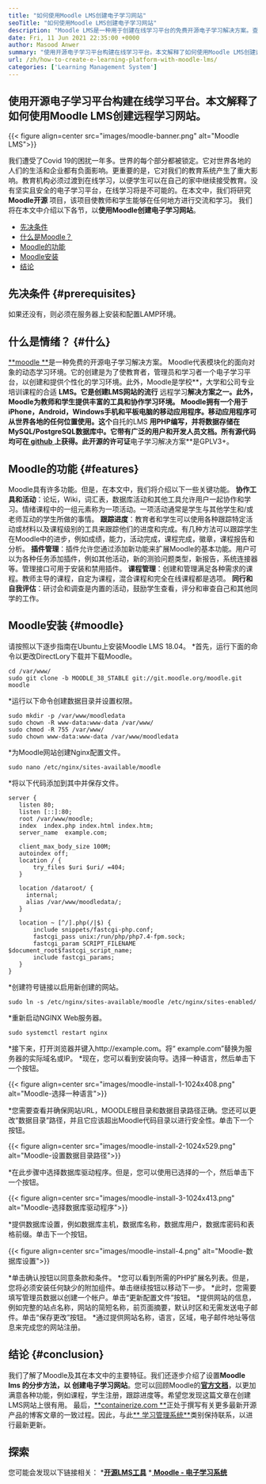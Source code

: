 ```yaml
---
title: "如何使用Moodle LMS创建电子学习网站" 
seoTitle: "如何使用Moodle LMS创建电子学习网站" 
description: "Moodle LMS是一种用于创建在线学习平台的免费开源电子学习解决方案。查看指南以熟悉它。" 
date: Fri, 11 Jun 2021 22:35:00 +0000
author: Masood Anwer
summary: "使用开源电子学习平台构建在线学习平台。本文解释了如何使用Moodle LMS创建远程学习网站。" 
url: /zh/how-to-create-e-learning-platform-with-moodle-lms/
categories: ['Learning Management System']
---
```


## 使用开源电子学习平台构建在线学习平台。本文解释了如何使用Moodle LMS创建远程学习网站。

{{< figure align=center src="images/moodle-banner.png" alt="Moodle LMS">}}

我们遭受了Covid 19的困扰一年多。世界的每个部分都被锁定。它对世界各地的人们的生活和企业都有负面影响。更重要的是，它对我们的教育系统产生了重大影响。教育机构必须过渡到在线学习，以便学生可以在自己的家中继续接受教育。没有坚实且安全的电子学习平台，在线学习将是不可能的。在本文中，我们将研究 **Moodle开源** 项目，该项目使教师和学生能够在任何地方进行交流和学习。
我们将在本文中介绍以下各节，以**使用Moodle创建电子学习网站**。
  * [先决条件][1]
  * [什么是Moodle？][2]
  * [Moodle的功能][3]
  * [Moodle安装][4]
  * [结论][5]

## 先决条件 {#prerequisites}
如果还没有，则必须在服务器上安装和配置LAMP环境。

## 什么是情绪？   {#什么}
[**moodle **][6]是一种免费的开源电子学习解决方案。 Moodle代表模块化的面向对象的动态学习环境。它的创建是为了使教育者，管理员和学习者一个电子学习平台，以创建和提供个性化的学习环境。此外，Moodle是学校**，大学和公司专业培训课程的合适 **LMS。它是创建LMS网站的流行** 远程学习**解决方案之一。此外，Moodle为教师和学生提供丰富的工具和协作学习环境。 Moodle拥有一个用于iPhone，Android，Windows手机和平板电脑的移动应用程序。移动应用程序可从世界各地的任何位置使用。这个**自托的LMS **用PHP编写，并将数据存储在MySQL/PostgreSQL数据库中。它带有广泛的用户和开发人员文档。所有源代码均可在[ **github**  ][7]上获得。此开源的许可证**电子学习解决方案**是GPLV3+。

## Moodle的功能 {#features}
Moodle具有许多功能。但是，在本文中，我们将介绍以下一些关键功能。
**协作工具和活动**：论坛，Wiki，词汇表，数​​据库活动和其他工具允许用户一起协作和学习。情绪课程中的一组元素称为一项活动。一项活动通常是学生与其他学生和/或老师互动的学生所做的事情。
**跟踪进度**：教育者和学生可以使用各种跟踪特定活动或材料以及课程级别的工具来跟踪他们的进度和完成。有几种方法可以跟踪学生在Moodle中的进步，例如成绩，能力，活动完成，课程完成，徽章，课程报告和分析。
**插件管理**：插件允许您通过添加新功能来扩展Moodle的基本功能。用户可以为各种任务添加插件，例如其他活动，新的测验问题类型，新报告，系统连接器等。管理接口可用于安装和禁用插件。
**课程管理**：创建和管理满足各种需求的课程。教师主导的课程，自定为课程，混合课程和完全在线课程都是选项。
**同行和自我评估**：研讨会和调查是内置的活动，鼓励学生查看，评分和审查自己和其他同学的工作。

## Moodle安装 {#moodle}
请按照以下逐步指南在Ubuntu上安装Moodle LMS 18.04。
  *首先，运行下面的命令以更改DirectLory下载并下载Moodle。
```
cd /var/www/
sudo git clone -b MOODLE_38_STABLE git://git.moodle.org/moodle.git moodle
```
  *运行以下命令创建数据目录并设置权限。
```
sudo mkdir -p /var/www/moodledata
sudo chown -R www-data:www-data /var/www/
sudo chmod -R 755 /var/www/
sudo chown www-data:www-data /var/www/moodledata
```
  *为Moodle网站创建Nginx配置文件。
```
sudo nano /etc/nginx/sites-available/moodle
```
  *将以下代码添加到其中并保存文件。
```
server {
   listen 80;
   listen [::]:80;
   root /var/www/moodle;
   index  index.php index.html index.htm;
   server_name  example.com;

   client_max_body_size 100M;
   autoindex off;
   location / {
       try_files $uri $uri/ =404;
   }

   location /dataroot/ {
     internal;
     alias /var/www/moodledata/;
   }

   location ~ [^/].php(/|$) {
       include snippets/fastcgi-php.conf;
       fastcgi_pass unix:/run/php/php7.4-fpm.sock;
       fastcgi_param SCRIPT_FILENAME $document_root$fastcgi_script_name;
       include fastcgi_params;
   }
}
```
  *创建符号链接以启用新创建的网站。
```
sudo ln -s /etc/nginx/sites-available/moodle /etc/nginx/sites-enabled/
```
  *重新启动NGINX Web服务器。
```
sudo systemctl restart nginx
```
  *接下来，打开浏览器并键入http://example.com。将“ example.com”替换为服务器的实际域名或IP。
  *现在，您可以看到安装向导。选择一种语言，然后单击下一个按钮。

{{< figure align=center src="images/moodle-install-1-1024x408.png" alt="Moodle-选择一种语言">}}

  *您需要查看并确保网站URL，MOODLE根目录和数据目录路径正确。您还可以更改“数据目录”路径，并且它应该超出Moodle代码目录以进行安全性。单击下一个按钮。

{{< figure align=center src="images/moodle-install-2-1024x529.png" alt="Moodle-设置数据目录路径">}}

  *在此步骤中选择数据库驱动程序。但是，您可以使用已选择的一个，然后单击下一个按钮。

{{< figure align=center src="images/moodle-install-3-1024x413.png" alt="Moodle-选择数据库驱动程序">}}

  *提供数据库设置，例如数据库主机，数据库名称，数据库用户，数据库密码和表格前缀。单击下一个按钮。

{{< figure align=center src="images/moodle-install-4.png" alt="Moodle-数据库设置">}}

  *单击确认按钮以同意条款和条件。
  *您可以看到所需的PHP扩展名列表。但是，您将必须安装任何缺少的附加组件。单击继续按钮以移动下一步。
  *此时，您需要填写管理员数据以创建一个帐户。单击“更新配置文件”按钮。
  *提供网站的信息，例如完整的站点名称，网站的简短名称，前页面摘要，默认时区和无需发送电子邮件。单击“保存更改”按钮。
  *通过提供网站名称，语言，区域，电子邮件地址等信息来完成您的网站注册。

## 结论 {#conclusion}
我们了解了Moodle及其在本文中的主要特征。我们还逐步介绍了设置**Moodle lms **的分步方法，以** 创建电子学习网站**。您可以回顾Moodle的[**官方文档**][8]，以更加满意各种功能，例如课程，学生注册，跟踪进度等。希望您发现这篇文章在创建LMS网站上很有用。
最后，[**containerize.com **][9]正处于撰写有关更多最新开源产品的博客文章的一致过程。因此，与此[** 学习管理系统**][10]类别保持联系，以进行最新更新。

## 探索
您可能会发现以下链接相关：
  *[**开源LMS工具**][11]
  *[ **Moodle  - 电子学习系统** ][12]

  
[1]: #Prerequisites
[2]: #What
[3]: #Features
[4]: #Moodle
[5]: #Conclusion
[6]: https://moodle.org/
[7]: https://github.com/moodle/moodle
[8]: https://docs.moodle.org/
[9]: https://containerize.com
[10]: https://blog.containerize.com/category/learning-management-system/
[11]: https://products.containerize.com/lms/
[12]: https://products.containerize.com/lms/moodle/
